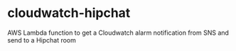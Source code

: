 # cloudwatch-hipchat
AWS Lambda function to get a Cloudwatch alarm notification from SNS and send to a Hipchat room
